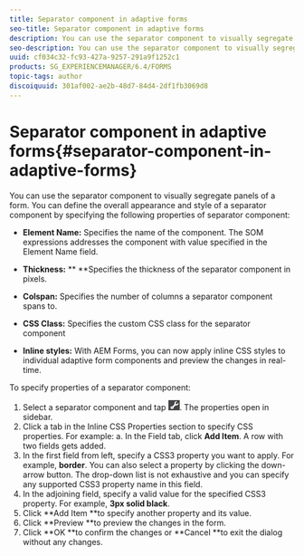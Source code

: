```yaml
---
title: Separator component in adaptive forms
seo-title: Separator component in adaptive forms
description: You can use the separator component to visually segregate sections of a form.
seo-description: You can use the separator component to visually segregate sections of a form.
uuid: cf034c32-fc93-427a-9257-291a9f1252c1
products: SG_EXPERIENCEMANAGER/6.4/FORMS
topic-tags: author
discoiquuid: 301af002-ae2b-48d7-84d4-2df1fb3069d8
---
```


# Separator component in adaptive forms{#separator-component-in-adaptive-forms}

You can use the separator component to visually segregate panels of a form. You can define the overall appearance and style of a separator component by specifying the following properties of separator component:

* **Element Name:** Specifies the name of the component. The SOM expressions addresses the component with value specified in the Element Name field.
* **Thickness:** ** **Specifies the thickness of the separator component in pixels.

* **Colspan:** Specifies the number of columns a separator component spans to.
* **CSS Class:** Specifies the custom CSS class for the separator component
* **Inline styles:** With AEM Forms, you can now apply inline CSS styles to individual adaptive form components and preview the changes in real-time.

To specify properties of a separator component:

1. Select a separator component and tap ![](assets/cmppr.png). The properties open in sidebar.
1. Click a tab in the Inline CSS Properties section to specify CSS properties. For example: a. In the Field tab, click **Add Item**. A row with two fields gets added.
1. In the first field from left, specify a CSS3 property you want to apply. For example, **border**. You can also select a property by clicking the down-arrow button. The drop-down list is not exhaustive and you can specify any supported CSS3 property name in this field.
1. In the adjoining field, specify a valid value for the specified CSS3 property. For example, **3px solid black**.
1. Click **Add Item **to specify another property and its value.
1. Click **Preview **to preview the changes in the form.
1. Click **OK **to confirm the changes or **Cancel **to exit the dialog without any changes.


